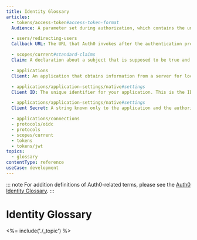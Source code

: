 ```yaml
---
title: Identity Glossary
articles:
  - tokens/access-token#access-token-format
  Audience: A parameter set during authorization, which contains the unique identifier of the target API. This is how you tell Auth0 for which API to issue an Access Token (in other words, which is the intended audience of this token).

  - users/redirecting-users
  Callback URL: The URL that Auth0 invokes after the authentication process. Auth0 redirects back to this URL and appends additional parameters to it.

  - scopes/current#standard-claims
  Claim: A declaration about a subject that is supposed to be true and trusted depending on the identity provider. This declaration could be an attribute such as name, role, or permission.

  - applications
  Client: An application that obtains information from a server for local use. This is the application that you are configuring for use with Auth0.

  - applications/application-settings/native#settings
  Client ID: The unique identifier for your application. This is the ID you will use with when configuring authentication with Auth0. It is generated by the system when you create a new application and it cannot be modified.

  - applications/application-settings/native#settings
  Client Secret: A string known only to the application and the authorization server. Think of it as your application's password which must be kept confidential at all times. If anyone gains access to your Client Secret, they can impersonate your application and access protected resources.

  - applications/connections
  - protocols/oidc
  - protocols
  - scopes/current
  - tokens
  - tokens/jwt
topics:
  - glossary
contentType: reference
useCase: development
---
```


::: note
For addition definitions of Auth0-related terms, please see the [Auth0 Identity Glossary](https://auth0.com/identity-glossary).
:::

# Identity Glossary

<%= include('./_topic') %>
